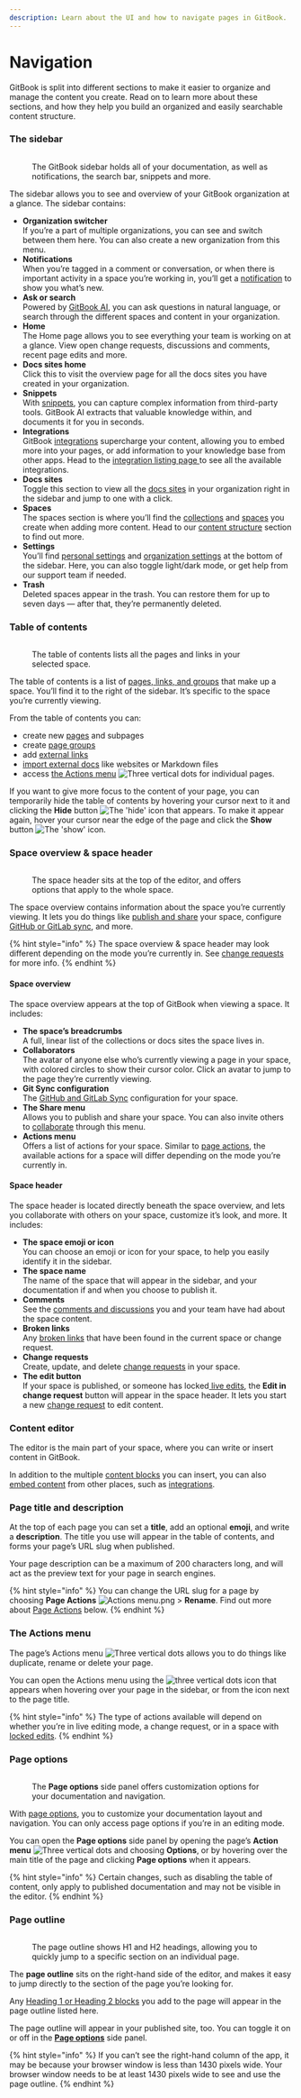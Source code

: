 ```yaml
---
description: Learn about the UI and how to navigate pages in GitBook.
---
```


# Navigation

GitBook is split into different sections to make it easier to organize and manage the content you create. Read on to learn more about these sections, and how they help you build an organized and easily searchable content structure.

### The sidebar

<figure><img src="../../.gitbook/assets/editor-sidebar.png" alt=""><figcaption><p>The GitBook sidebar holds all of your documentation, as well as notifications, the search bar, snippets and more.</p></figcaption></figure>

The sidebar allows you to see and overview of your GitBook organization at a glance. The sidebar contains:

* **Organization switcher**\
  If you’re a part of multiple organizations, you can see and switch between them here. You can also create a new organization from this menu.
* **Notifications**\
  When you’re tagged in a comment or conversation, or when there is important activity in a space you’re working in, you’ll get a [notification](../../collaboration/notifications.md) to show you what’s new.
* **Ask or search**\
  Powered by [GitBook AI](../searching-your-content/gitbook-ai.md), you can ask questions in natural language, or search through the different spaces and content in your organization.
* **Home**\
  The Home page allows you to see everything your team is working on at a glance. View open change requests, discussions and comments, recent page edits and more.
* **Docs sites home**\
  Click this to visit the overview page for all the docs sites you have created in your organization.
* **Snippets**\
  With [snippets](../../snippets/snippets-beta.md), you can capture complex information from third-party tools. GitBook AI extracts that valuable knowledge within, and documents it for you in seconds.
* **Integrations**\
  GitBook [integrations](broken-reference/) supercharge your content, allowing you to embed more into your pages, or add information to your knowledge base from other apps. Head to the [integration listing page ](../../integrations/third-party-integrations.md)to see all the available integrations.
* **Docs sites**\
  Toggle this section to view all the [docs sites](../../published-documentation/publish-your-content-as-a-docs-site/) in your organization right in the sidebar and jump to one with a click.
* **Spaces**\
  The spaces section is where you’ll find the [collections](content-structure/what-is-a-collection.md) and [spaces](content-structure/what-is-a-space.md) you create when adding more content. Head to our [content structure](content-structure/) section to find out more.
* **Settings**\
  You’ll find [personal settings](../../account-management/account-settings.md) and [organization settings](../../account-management/organization-management.md) at the bottom of the sidebar. Here, you can also toggle light/dark mode, or get help from our support team if needed.
* **Trash**\
  Deleted spaces appear in the trash. You can restore them for up to seven days — after that, they’re permanently deleted.

### Table of contents

<figure><img src="../../.gitbook/assets/editor-toc.png" alt=""><figcaption><p>The table of contents lists all the pages and links in your selected space.</p></figcaption></figure>

The table of contents is a list of [pages, links, and groups](content-structure/content-in-a-space.md#organizing-your-content) that make up a space. You’ll find it to the right of the sidebar. It’s specific to the space you’re currently viewing.

From the table of contents you can:

* create new [pages](navigation.md#pages) and subpages
* create [page groups](navigation.md#groups)
* add [external links](navigation.md#external-links)
* [import external docs](../import.md) like websites or Markdown files
* access [the Actions menu](navigation.md#the-actions-menu) <img src="../../.gitbook/assets/Actions menu.png" alt="Three vertical dots" data-size="line"> for individual pages.

If you want to give more focus to the content of your page, you can temporarily hide the table of contents by hovering your cursor next to it and clicking the **Hide** button <img src="../../.gitbook/assets/Hide button.png" alt="The &#x27;hide&#x27; icon" data-size="line"> that appears. To make it appear again, hover your cursor near the edge of the page and click the **Show** button <img src="../../.gitbook/assets/Show button.png" alt="The &#x27;show&#x27; icon" data-size="line">.

### Space overview & space header

<figure><img src="../../.gitbook/assets/editor-space-header.png" alt=""><figcaption><p>The space header sits at the top of the editor, and offers options that apply to the whole space.</p></figcaption></figure>

The space overview contains information about the space you’re currently viewing. It lets you do things like [publish and share](../../published-documentation/overview.md) your space, configure [GitHub or GitLab sync](../../integrations/git-sync/), and more.

{% hint style="info" %}
The space overview & space header may look different depending on the mode you’re currently in. See [change requests](../../collaboration/change-requests.md) for more info.
{% endhint %}

#### Space overview

The space overview appears at the top of GitBook when viewing a space. It includes:

* **The space’s breadcrumbs**\
  A full, linear list of the collections or docs sites the space lives in.
* **Collaborators**\
  The avatar of anyone else who’s currently viewing a page in your space, with colored circles to show their cursor color. Click an avatar to jump to the page they’re currently viewing.
* **Git Sync configuration**\
  The [GitHub and GitLab Sync](../../integrations/git-sync/) configuration for your space.
* **The Share menu**\
  Allows you to publish and share your space. You can also invite others to [collaborate](broken-reference/) through this menu.
* **Actions menu** <img src="../../.gitbook/assets/Actions menu.png" alt="" data-size="line">\
  Offers a list of actions for your space. Similar to [page actions](navigation.md#the-actions-menu), the available actions for a space will differ depending on the mode you’re currently in.

#### Space header

The space header is located directly beneath the space overview, and lets you collaborate with others on your space, customize it’s look, and more. It includes:

* **The space emoji or icon**\
  You can choose an emoji or icon for your space, to help you easily identify it in the sidebar.
* **The space name**\
  The name of the space that will appear in the sidebar, and your documentation if and when you choose to publish it.
* **Comments**\
  See the [comments and discussions](../../collaboration/comments-discussion.md) you and your team have had about the space content.
* **Broken links**\
  Any [broken links](../broken-links.md) that have been found in the current space or change request.
* **Change requests**\
  Create, update, and delete [change requests](../../collaboration/change-requests.md) in your space.
* **The edit button**\
  If your space is published, or someone has locked[ live edits](../editing-content/live-edits.md), the **Edit in change request** button will appear in the space header. It lets you start a new [change request](../../collaboration/change-requests.md) to edit content.

### Content editor

The editor is the main part of your space, where you can write or insert content in GitBook.

In addition to the multiple [content blocks](../blocks/) you can insert, you can also [embed content](../blocks/embed-a-url.md) from other places, such as [integrations](../../integrations/third-party-integrations.md).

### Page title and description <a href="#page-title" id="page-title"></a>

At the top of each page you can set a **title**, add an optional **emoji**, and write a **description**. The title you use will appear in the table of contents, and forms your page’s URL slug when published.

Your page description can be a maximum of 200 characters long, and will act as the preview text for your page in search engines.

{% hint style="info" %}
You can change the URL slug for a page by choosing **Page Actions** <img src="../../.gitbook/assets/Actions menu.png" alt="Actions menu.png" data-size="line"> > **Rename**. Find out more about [Page Actions](navigation.md#page-options) below.
{% endhint %}

### The Actions menu

The page’s Actions menu <img src="../../.gitbook/assets/Actions menu.png" alt="Three vertical dots" data-size="line"> allows you to do things like duplicate, rename or delete your page.

You can open the Actions menu using the <img src="../../.gitbook/assets/Actions menu.png" alt="three vertical dots" data-size="line"> icon that appears when hovering over your page in the sidebar, or from the icon next to the page title.

{% hint style="info" %}
The type of actions available will depend on whether you’re in live editing mode, a change request, or in a space with [locked edits](../editing-content/live-edits.md).
{% endhint %}

### Page options

<figure><img src="../../.gitbook/assets/editor-page-options.png" alt=""><figcaption><p>The <strong>Page options</strong> side panel offers customization options for your documentation and navigation.</p></figcaption></figure>

With [page options](../../published-documentation/customization/page-layouts.md), you to customize your documentation layout and navigation. You can only access page options if you’re in an editing mode.

You can open the **Page options** side panel by opening the page’s **Action menu** <img src="../../.gitbook/assets/Actions menu.png" alt="Three vertical dots" data-size="line"> and choosing **Options**, or by hovering over the main title of the page and clicking **Page options** when it appears.

{% hint style="info" %}
Certain changes, such as disabling the table of content, only apply to published documentation and may not be visible in the editor.
{% endhint %}

### Page outline

<figure><img src="../../.gitbook/assets/editor-page-outline.png" alt=""><figcaption><p>The page outline shows H1 and H2 headings, allowing you to quickly jump to a specific section on an individual page.</p></figcaption></figure>

The **page outline** sits on the right-hand side of the editor, and makes it easy to jump directly to the section of the page you’re looking for.

Any [Heading 1 or Heading 2 blocks](../blocks/heading.md) you add to the page will appear in the page outline listed here.

The page outline will appear in your published site, too. You can toggle it on or off in the [**Page options**](navigation.md#page-options) side panel.

{% hint style="info" %}
If you can’t see the right-hand column of the app, it may be because your browser window is less than 1430 pixels wide. Your browser window needs to be at least 1430 pixels wide to see and use the page outline.
{% endhint %}

